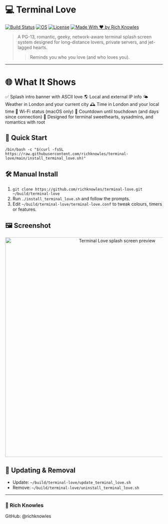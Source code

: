 # 💻 Terminal Love

[![Build Status](https://img.shields.io/badge/build-passing-brightgreen.svg)](https://github.com/richknowles/terminal-love)
[![OS](https://img.shields.io/badge/platform-macOS%20%7C%20Linux-blue.svg)](#)
[![License](https://img.shields.io/badge/license-personal--use-red.svg)](#)
[![Made With ❤️ by Rich Knowles](https://img.shields.io/badge/made%20with-%E2%9D%A4%EF%B8%8F%20by%20Rich%20Knowles-black.svg)](#)

> A PG-13, romantic, geeky, network-aware terminal splash screen system designed for long-distance lovers, private servers, and jet-lagged hearts.
>> Reminds you who you love (and who loves you).

---
# 🌐 What It Shows

✅ Splash intro banner with ASCII love
🌎 Local and external IP info
🌤 Weather in London and your current city
🕰 Time in London and your local time
📶 Wi-Fi status (macOS only)
🛬 Countdown until touchdown (and days since connection)
💖 Designed for terminal sweethearts, sysadmins, and romantics with root

## 🚀 Quick Start

    /bin/bash -c "$(curl -fsSL https://raw.githubusercontent.com/richknowles/terminal-love/main/install_terminal_love.sh)"

## 🛠️ Manual Install

1. `git clone https://github.com/richknowles/terminal-love.git ~/build/terminal-love`  
2. Run `./install_terminal_love.sh` and follow the prompts.  
3. Edit `~/build/terminal-love/terminal-love.conf` to tweak colours, timers or features.  

## 🖼️ Screenshot

<p align="center">
  <img src="https://raw.githubusercontent.com/richknowles/terminal-love/main/docs/screenshot.png" alt="Terminal Love splash screen preview" width="700">
</p>

## 🔄 Updating & Removal

- Update: `~/build/terminal-love/update_terminal_love.sh`  
- Remove: `~/build/terminal-love/uninstall_terminal_love.sh`  

---

### 🧠 Rich Knowles
GitHub: @richknowles
